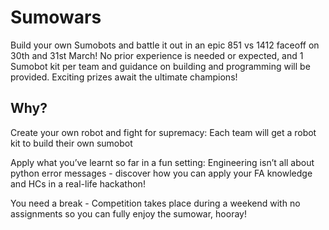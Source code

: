 # Sumowars

Build your own Sumobots and battle it out in an epic 851 vs 1412 faceoff on 30th and 31st March! No prior experience is needed or expected, and 1 Sumobot kit per team and guidance on building and programming will be provided. Exciting prizes await the ultimate champions!


## Why?

Create your own robot and fight for supremacy: Each team will get a robot kit to build their own sumobot


Apply what you’ve learnt so far in a fun setting: Engineering isn’t all about python error messages - discover how you can apply your FA knowledge and HCs in a real-life hackathon!


You need a break - Competition takes place during a weekend with no assignments so you can fully enjoy the sumowar, hooray!
